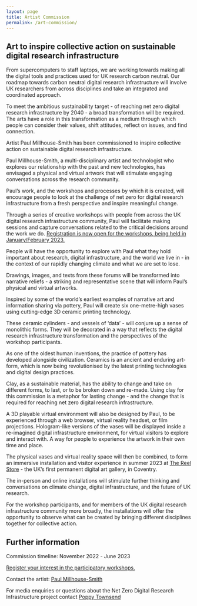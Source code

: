```yaml
---
layout: page
title: Artist Commission
permalink: /art-commission/
---
```


## Art to inspire collective action on sustainable digital research infrastructure

From supercomputers to staff laptops, we are working towards making all the digital tools and practices used for UK research carbon neutral. Our roadmap towards carbon neutral digital research infrastructure will involve UK researchers from across disciplines and take an integrated and coordinated approach.

To meet the ambitious sustainability target - of reaching net zero digital research infrastructure by 2040 - a broad transformation will be required. The arts have a role in this transformation as a medium through which people can consider their values, shift attitudes, reflect on issues, and find connection. 

Artist Paul Millhouse-Smith has been commissioned to inspire collective action on sustainable digital research infrastructure.

Paul Millhouse-Smith, a multi-disciplinary artist and technologist who explores our relationship with the past and new technologies, has envisaged a physical and virtual artwork that will stimulate engaging conversations across the research community. 

Paul’s work, and the workshops and processes by which it is created, will encourage people to look at the challenge of net zero for digital research infrastructure from a fresh perspective and inspire meaningful change.

Through a series of creative workshops with people from across the UK digital research infrastructure community, Paul will facilitate making sessions and capture conversations related to the critical decisions around the work we do. [Registration is now open for the workshops, being held in January/February 2023.](https://forms.gle/2ZVcFWgo3RzrgJcb6)

People will have the opportunity to explore with Paul what they hold important about research, digital infrastructure, and the world we live in - in the context of our rapidly changing climate and what we are set to lose. 

Drawings, images, and texts from these forums will be transformed into narrative reliefs - a striking and representative scene that will inform Paul’s physical and virtual artworks. 

Inspired by some of the world’s earliest examples of narrative art and information sharing via pottery, Paul will create six one-metre-high vases using cutting-edge 3D ceramic printing technology. 

These ceramic cylinders - and vessels of ‘data’ - will conjure up a sense of monolithic forms. They will be decorated in a way that reflects the digital research infrastructure transformation and the perspectives of the workshop participants. 

As one of the oldest human inventions, the practice of pottery has developed alongside civilization. Ceramics is an ancient and enduring art-form, which is now being revolutionised by the latest printing technologies and digital design practices. 

Clay, as a sustainable material, has the ability to change and take on different forms, to last, or to be broken down and re-made. Using clay for this commission is a metaphor for lasting change - and the change that is required for reaching net zero digital research infrastructure. 

A 3D playable virtual environment will also be designed by Paul, to be experienced through a web browser, virtual reality headset, or film projections. Hologram-like versions of the vases will be displayed inside a re-imagined digital infrastructure environment, for virtual visitors to explore and interact with. A way for people to experience the artwork in their own time and place. 

The physical vases and virtual reality space will then be combined, to form an immersive installation and visitor experience in summer 2023 at [The Reel Store](https://coventry2021.co.uk/the-reel-store/) - the UK’s first permanent digital art gallery, in Coventry. 

The in-person and online installations will stimulate further thinking and conversations on climate change, digital infrastructure, and the future of UK research. 

For the workshop participants, and for members of the UK digital research infrastructure community more broadly, the installations will offer the opportunity to observe what can be created by bringing different disciplines together for collective action. 



## Further information

Commission timeline: November 2022 - June 2023

[Register your interest in the participatory workshops.](https://forms.gle/2ZVcFWgo3RzrgJcb6)

Contact the artist: [Paul Millhouse-Smith](mailto:paul@millhouse-smith.com)

For media enquiries or questions about the Net Zero Digital Research Infrastructure project contact [Poppy Townsend](mailto:poppy.townsend@stfc.ac.uk)
